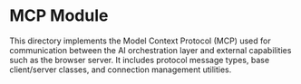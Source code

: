 # MCP Module

This directory implements the Model Context Protocol (MCP) used for communication
between the AI orchestration layer and external capabilities such as the browser
server. It includes protocol message types, base client/server classes, and
connection management utilities.

